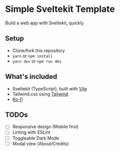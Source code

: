 # Simple Sveltekit Template

Build a web app with Sveltekit, quickly.

## Setup

- Clone/fork this repository
- `yarn` or `npm install`
- `yarn dev` or `npm run dev`

## What's included

- Sveltekit (TypeScript), built with [Vite](https://vitejs.dev)
- Tailwind.css using [Tailwind](https://tailwindcss.com)
- [Ko-fi](https://ko-fi.com)

## TODOs

- [ ] Responsive design (Mobile first)
- [ ] Linting with ESLint
- [ ] Toggleable Dark Mode
- [ ] Modal view (About/Credits)